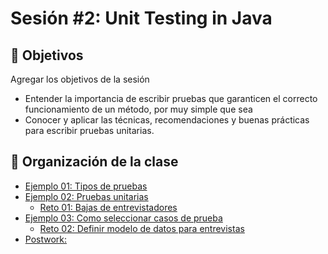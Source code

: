 
# Sesión #2: Unit Testing in Java

## :dart: Objetivos

Agregar los objetivos de la sesión

- Entender la importancia de escribir pruebas que garanticen el correcto funcionamiento de un método, por muy simple que sea
- Conocer y aplicar las técnicas, recomendaciones y buenas prácticas para escribir pruebas unitarias.


## 📂 Organización de la clase


- [Ejemplo 01: Tipos de pruebas](./Ejemplo-01)
- [Ejemplo 02: Pruebas unitarias](./Ejemplo-02)
    - [Reto 01: Bajas de entrevistadores](./Reto-01)
- [Ejemplo 03: Como seleccionar casos de prueba](./Ejemplo-03)
    - [Reto  02: Definir modelo de datos para entrevistas](./Reto-02)
- [Postwork:](./Postwork/README.md)




